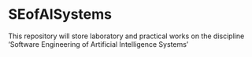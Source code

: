 # SEofAISystems
This repository will store laboratory and practical works on the discipline ‘Software Engineering of Artificial Intelligence Systems’ 
